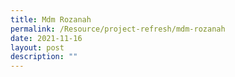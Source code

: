 ```yaml
---
title: Mdm Rozanah
permalink: /Resource/project-refresh/mdm-rozanah
date: 2021-11-16
layout: post
description: ""
---
```

